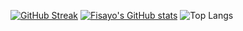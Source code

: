 [![GitHub Streak](https://github-readme-streak-stats-vert-nine-40.vercel.app?user=OluwafisayoIbrahim)](https://git.io/streak-stats)
[![Fisayo's GitHub stats](https://github-readme-stats.vercel.app/api?username=OluwafisayoIbrahim)](https://github.com/OluwafisayoIbrahim/github-readme-stats) ![Top Langs](https://github-readme-stats.vercel.app/api/top-langs/?username=OluwafisayoIbrahim&layout=compact)
